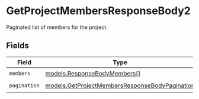 # GetProjectMembersResponseBody2

Paginated list of members for the project.


## Fields

| Field                                                                                                  | Type                                                                                                   | Required                                                                                               | Description                                                                                            |
| ------------------------------------------------------------------------------------------------------ | ------------------------------------------------------------------------------------------------------ | ------------------------------------------------------------------------------------------------------ | ------------------------------------------------------------------------------------------------------ |
| `members`                                                                                              | [models.ResponseBodyMembers](../models/responsebodymembers.md)[]                                       | :heavy_check_mark:                                                                                     | N/A                                                                                                    |
| `pagination`                                                                                           | [models.GetProjectMembersResponseBodyPagination](../models/getprojectmembersresponsebodypagination.md) | :heavy_check_mark:                                                                                     | N/A                                                                                                    |